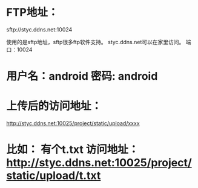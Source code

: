 FTP地址：
==================================
sftp://styc.ddns.net:10024

使用的是sftp地址，sftp很多ftp软件支持。
styc.ddns.net可以在家里访问。
端口：10024

用户名：android
密码: android
==================================

上传后的访问地址：
==================================
http://styc.ddns.net:10025/project/static/upload/xxxx

比如：
有个t.txt
访问地址：
http://styc.ddns.net:10025/project/static/upload/t.txt
==================================

